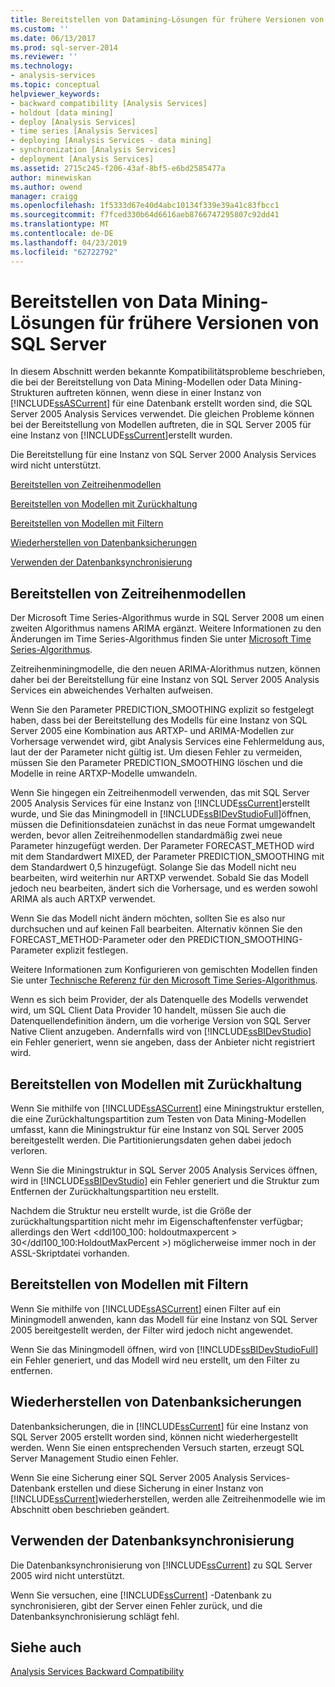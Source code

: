 ```yaml
---
title: Bereitstellen von Datamining-Lösungen für frühere Versionen von SQLServer | Microsoft-Dokumentation
ms.custom: ''
ms.date: 06/13/2017
ms.prod: sql-server-2014
ms.reviewer: ''
ms.technology:
- analysis-services
ms.topic: conceptual
helpviewer_keywords:
- backward compatibility [Analysis Services]
- holdout [data mining]
- deploy [Analysis Services]
- time series [Analysis Services]
- deploying [Analysis Services - data mining]
- synchronization [Analysis Services]
- deployment [Analysis Services]
ms.assetid: 2715c245-f206-43af-8bf5-e6bd2585477a
author: minewiskan
ms.author: owend
manager: craigg
ms.openlocfilehash: 1f5333d67e40d4abc10134f339e39a41c83fbcc1
ms.sourcegitcommit: f7fced330b64d6616aeb8766747295807c92dd41
ms.translationtype: MT
ms.contentlocale: de-DE
ms.lasthandoff: 04/23/2019
ms.locfileid: "62722792"
---
```

# <a name="deploy-a-data-mining-solution-to-previous-versions-of-sql-server"></a>Bereitstellen von Data Mining-Lösungen für frühere Versionen von SQL Server
  In diesem Abschnitt werden bekannte Kompatibilitätsprobleme beschrieben, die bei der Bereitstellung von Data Mining-Modellen oder Data Mining-Strukturen auftreten können, wenn diese in einer Instanz von [!INCLUDE[ssASCurrent](../../includes/ssascurrent-md.md)] für eine Datenbank erstellt worden sind, die SQL Server 2005 Analysis Services verwendet. Die gleichen Probleme können bei der Bereitstellung von Modellen auftreten, die in SQL Server 2005 für eine Instanz von [!INCLUDE[ssCurrent](../../includes/sscurrent-md.md)]erstellt wurden.  
  
 Die Bereitstellung für eine Instanz von SQL Server 2000 Analysis Services wird nicht unterstützt.  
  
 [Bereitstellen von Zeitreihenmodellen](#bkmk_TimeSeries)  
  
 [Bereitstellen von Modellen mit Zurückhaltung](#bkmk_Holdout)  
  
 [Bereitstellen von Modellen mit Filtern](#bkmk_Filter)  
  
 [Wiederherstellen von Datenbanksicherungen](#bkmk_Backup)  
  
 [Verwenden der Datenbanksynchronisierung](#bkmk_Synch)  
  
##  <a name="bkmk_TimeSeries"></a> Bereitstellen von Zeitreihenmodellen  
 Der Microsoft Time Series-Algorithmus wurde in SQL Server 2008 um einen zweiten Algorithmus namens ARIMA ergänzt. Weitere Informationen zu den Änderungen im Time Series-Algorithmus finden Sie unter [Microsoft Time Series-Algorithmus](microsoft-time-series-algorithm.md).  
  
 Zeitreihenminingmodelle, die den neuen ARIMA-Alorithmus nutzen, können daher bei der Bereitstellung für eine Instanz von SQL Server 2005 Analysis Services ein abweichendes Verhalten aufweisen.  
  
 Wenn Sie den Parameter PREDICTION_SMOOTHING explizit so festgelegt haben, dass bei der Bereitstellung des Modells für eine Instanz von SQL Server 2005 eine Kombination aus ARTXP- und ARIMA-Modellen zur Vorhersage verwendet wird, gibt Analysis Services eine Fehlermeldung aus, laut der der Parameter nicht gültig ist. Um diesen Fehler zu vermeiden, müssen Sie den Parameter PREDICTION_SMOOTHING löschen und die Modelle in reine ARTXP-Modelle umwandeln.  
  
 Wenn Sie hingegen ein Zeitreihenmodell verwenden, das mit SQL Server 2005 Analysis Services für eine Instanz von [!INCLUDE[ssCurrent](../../includes/sscurrent-md.md)]erstellt wurde, und Sie das Miningmodell in [!INCLUDE[ssBIDevStudioFull](../../includes/ssbidevstudiofull-md.md)]öffnen, müssen die Definitionsdateien zunächst in das neue Format umgewandelt werden, bevor allen Zeitreihenmodellen standardmäßig zwei neue Parameter hinzugefügt werden. Der Parameter FORECAST_METHOD wird mit dem Standardwert MIXED, der Parameter PREDICTION_SMOOTHING mit dem Standardwert 0,5 hinzugefügt. Solange Sie das Modell nicht neu bearbeiten, wird weiterhin nur ARTXP verwendet. Sobald Sie das Modell jedoch neu bearbeiten, ändert sich die Vorhersage, und es werden sowohl ARIMA als auch ARTXP verwendet.  
  
 Wenn Sie das Modell nicht ändern möchten, sollten Sie es also nur durchsuchen und auf keinen Fall bearbeiten. Alternativ können Sie den FORECAST_METHOD-Parameter oder den PREDICTION_SMOOTHING-Parameter explizit festlegen.  
  
 Weitere Informationen zum Konfigurieren von gemischten Modellen finden Sie unter [Technische Referenz für den Microsoft Time Series-Algorithmus](microsoft-time-series-algorithm-technical-reference.md).  
  
 Wenn es sich beim Provider, der als Datenquelle des Modells verwendet wird, um SQL Client Data Provider 10 handelt, müssen Sie auch die Datenquellendefinition ändern, um die vorherige Version von SQL Server Native Client anzugeben. Andernfalls wird von [!INCLUDE[ssBIDevStudio](../../includes/ssbidevstudio-md.md)] ein Fehler generiert, wenn sie angeben, dass der Anbieter nicht registriert wird.  
  
##  <a name="bkmk_Holdout"></a> Bereitstellen von Modellen mit Zurückhaltung  
 Wenn Sie mithilfe von [!INCLUDE[ssASCurrent](../../includes/ssascurrent-md.md)] eine Miningstruktur erstellen, die eine Zurückhaltungspartition zum Testen von Data Mining-Modellen umfasst, kann die Miningstruktur für eine Instanz von SQL Server 2005 bereitgestellt werden. Die Partitionierungsdaten gehen dabei jedoch verloren.  
  
 Wenn Sie die Miningstruktur in SQL Server 2005 Analysis Services öffnen, wird in [!INCLUDE[ssBIDevStudio](../../includes/ssbidevstudio-md.md)] ein Fehler generiert und die Struktur zum Entfernen der Zurückhaltungspartition neu erstellt.  
  
 Nachdem die Struktur neu erstellt wurde, ist die Größe der zurückhaltungspartition nicht mehr im Eigenschaftenfenster verfügbar; allerdings den Wert \<ddl100_100: holdoutmaxpercent > 30\</ddl100_100:HoldoutMaxPercent >) möglicherweise immer noch in der ASSL-Skriptdatei vorhanden.  
  
##  <a name="bkmk_Filter"></a> Bereitstellen von Modellen mit Filtern  
 Wenn Sie mithilfe von [!INCLUDE[ssASCurrent](../../includes/ssascurrent-md.md)] einen Filter auf ein Miningmodell anwenden, kann das Modell für eine Instanz von SQL Server 2005 bereitgestellt werden, der Filter wird jedoch nicht angewendet.  
  
 Wenn Sie das Miningmodell öffnen, wird von [!INCLUDE[ssBIDevStudioFull](../../includes/ssbidevstudiofull-md.md)] ein Fehler generiert, und das Modell wird neu erstellt, um den Filter zu entfernen.  
  
##  <a name="bkmk_Backup"></a> Wiederherstellen von Datenbanksicherungen  
 Datenbanksicherungen, die in [!INCLUDE[ssCurrent](../../includes/sscurrent-md.md)] für eine Instanz von SQL Server 2005 erstellt worden sind, können nicht wiederhergestellt werden. Wenn Sie einen entsprechenden Versuch starten, erzeugt SQL Server Management Studio einen Fehler.  
  
 Wenn Sie eine Sicherung einer SQL Server 2005 Analysis Services-Datenbank erstellen und diese Sicherung in einer Instanz von [!INCLUDE[ssCurrent](../../includes/sscurrent-md.md)]wiederherstellen, werden alle Zeitreihenmodelle wie im Abschnitt oben beschrieben geändert.  
  
##  <a name="bkmk_Synch"></a> Verwenden der Datenbanksynchronisierung  
 Die Datenbanksynchronisierung von [!INCLUDE[ssCurrent](../../includes/sscurrent-md.md)] zu SQL Server 2005 wird nicht unterstützt.  
  
 Wenn Sie versuchen, eine [!INCLUDE[ssCurrent](../../includes/sscurrent-md.md)] -Datenbank zu synchronisieren, gibt der Server einen Fehler zurück, und die Datenbanksynchronisierung schlägt fehl.  
  
## <a name="see-also"></a>Siehe auch  
 [Analysis Services Backward Compatibility](../analysis-services-backward-compatibility.md)  
  
  
